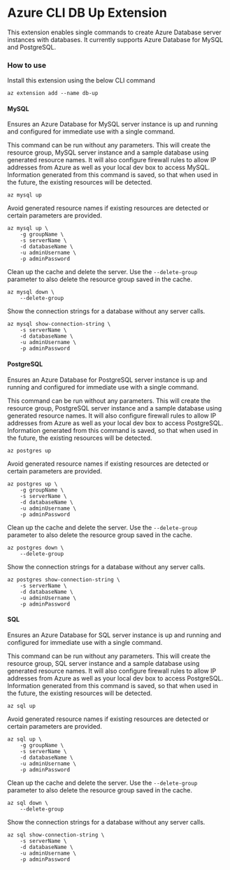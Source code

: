 # Azure CLI DB Up Extension #
This extension enables single commands to create Azure Database server instances with databases. It currently supports Azure Database for MySQL and PostgreSQL.

### How to use ###
Install this extension using the below CLI command
```
az extension add --name db-up
```

#### MySQL
Ensures an Azure Database for MySQL server instance is up and running and configured for immediate use with a single command.

This command can be run without any parameters. This will create the resource group, MySQL server instance and a sample database using generated resource names. It will also configure firewall rules to allow IP addresses from Azure as well as your local dev box to access MySQL. Information generated from this command is saved, so that when used in the future, the existing resources will be detected.
```
az mysql up
```

Avoid generated resource names if existing resources are detected or certain parameters are provided.
```
az mysql up \
    -g groupName \
    -s serverName \
    -d databaseName \
    -u adminUsername \
    -p adminPassword
```

Clean up the cache and delete the server. Use the `--delete-group` parameter to also delete the resource group saved in the cache.
```
az mysql down \
    --delete-group
```

Show the connection strings for a database without any server calls.
```
az mysql show-connection-string \
    -s serverName \
    -d databaseName \
    -u adminUsername \
    -p adminPassword
```

#### PostgreSQL
Ensures an Azure Database for PostgreSQL server instance is up and running and configured for immediate use with a single command.

This command can be run without any parameters. This will create the resource group, PostgreSQL server instance and a sample database using generated resource names. It will also configure firewall rules to allow IP addresses from Azure as well as your local dev box to access PostgreSQL. Information generated from this command is saved, so that when used in the future, the existing resources will be detected.
```
az postgres up
```

Avoid generated resource names if existing resources are detected or certain parameters are provided.
```
az postgres up \
    -g groupName \
    -s serverName \
    -d databaseName \
    -u adminUsername \
    -p adminPassword
```

Clean up the cache and delete the server. Use the `--delete-group` parameter to also delete the resource group saved in the cache.
```
az postgres down \
    --delete-group
```

Show the connection strings for a database without any server calls.
```
az postgres show-connection-string \
    -s serverName \
    -d databaseName \
    -u adminUsername \
    -p adminPassword
```

#### SQL
Ensures an Azure Database for SQL server instance is up and running and configured for immediate use with a single command.

This command can be run without any parameters. This will create the resource group, SQL server instance and a sample database using generated resource names. It will also configure firewall rules to allow IP addresses from Azure as well as your local dev box to access PostgreSQL. Information generated from this command is saved, so that when used in the future, the existing resources will be detected.
```
az sql up
```

Avoid generated resource names if existing resources are detected or certain parameters are provided.
```
az sql up \
    -g groupName \
    -s serverName \
    -d databaseName \
    -u adminUsername \
    -p adminPassword
```

Clean up the cache and delete the server. Use the `--delete-group` parameter to also delete the resource group saved in the cache.
```
az sql down \
    --delete-group
```

Show the connection strings for a database without any server calls.
```
az sql show-connection-string \
    -s serverName \
    -d databaseName \
    -u adminUsername \
    -p adminPassword
```
